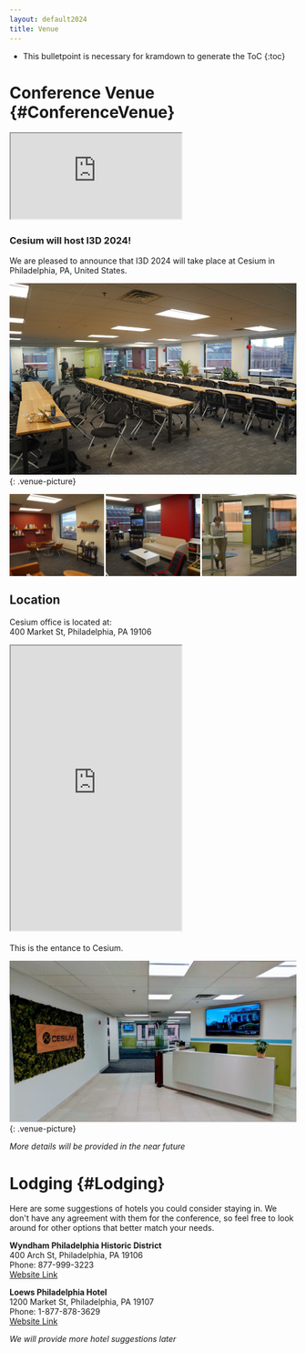 ```yaml
---
layout: default2024
title: Venue
---
```


* This bulletpoint is necessary for kramdown to generate the ToC
{:toc}

# Conference Venue {#ConferenceVenue}

<!-- ![Cesium (R)](img/cesium-white-bg.png){: .venue-picture} -->

<div class="flex">
    <div class="youtube-embed">
        <iframe src="https://drive.google.com/file/d/1GNzmEGDfyRHJtiPoPrprkjb4KjGR8INE/preview" class="img_sizing" allow="autoplay"></iframe>
    </div>
</div>

### Cesium  will host I3D 2024!

We are pleased to announce that I3D 2024 will take place at Cesium in Philadelphia, PA, United States.

<!-- ![Cesium's Conference Room](img/cesium-conf.jpg){: .venue-picture} -->
![Cesium's Conference Room 2](img/venue/room0.jpg){: .venue-picture}

<div class="flex">
    <div class="img_sizing" style="height: 15vw; justify-content: space-between; display: flex;">
        <img src="img/venue/library0.jpg" style="object-fit: cover; width: 33%;">
        <img src="img/venue/gameroom0.jpg" style="object-fit: cover; width: 33%;">
        <img src="img/venue/glass_wall0.jpg" style="object-fit: cover; width: 33%;">
    </div>
</div>

## Location 
Cesium office is located at: <br>
400 Market St, Philadelphia, PA 19106

<div class="flex">
    <iframe class="img_sizing" height="500px" src="https://www.google.com/maps/embed?pb=!1m18!1m12!1m3!1d2162.7631658920036!2d-75.14950469155715!3d39.950134825432386!2m3!1f0!2f0!3f0!3m2!1i1024!2i768!4f13.1!3m3!1m2!1s0x89c6c981093646d7%3A0xc117d14670c0778f!2sCesium!5e0!3m2!1sen!2shk!4v1710255557130!5m2!1sen!2shk"  allowfullscreen="" loading="lazy" referrerpolicy="no-referrer-when-downgrade"></iframe>
</div>

<br>
This is the entance to Cesium.

![Entrance to Cesium HQ](img/cesium-entrance.jpg){: .venue-picture}

*More details will be provided in the near future*

# Lodging {#Lodging}
Here are some suggestions of hotels you could consider staying in. We don't have any agreement with them for the conference, so feel free to look around for other options that better match your needs.

__Wyndham Philadelphia Historic District__ <br> 400 Arch St, Philadelphia, PA 19106 <br> Phone: 877-999-3223 <br> [Website Link](https://www.wyndhamhotels.com/wyndham/philadelphia-pennsylvania/wyndham-philadelphia-historic-district/overview)

__Loews Philadelphia Hotel__ <br> 1200 Market St, Philadelphia, PA 19107 <br> Phone: 1-877-878-3629 <br> [Website Link](https://www.loewshotels.com/philadelphia-hotel/accommodations)

*We will provide more hotel suggestions later*

<!-- We will later suggest some the of hotels you could consider staying in. We don't have any agreement with them for the conference, so feel free to look around for other options that better match your needs. -->




